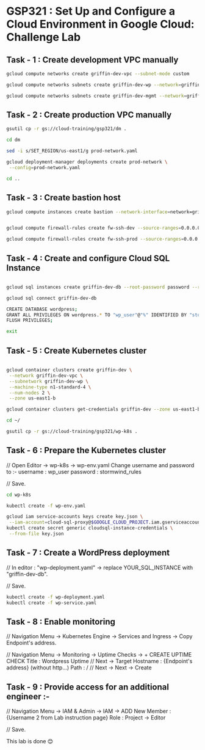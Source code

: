 # GSP321 : Set Up and Configure a Cloud Environment in Google Cloud: Challenge Lab

## Task - 1 : Create development VPC manually

```bash
gcloud compute networks create griffin-dev-vpc --subnet-mode custom

gcloud compute networks subnets create griffin-dev-wp --network=griffin-dev-vpc --region us-east1 --range=192.168.16.0/20

gcloud compute networks subnets create griffin-dev-mgmt --network=griffin-dev-vpc --region us-east1 --range=192.168.32.0/20
```

## Task - 2 : Create production VPC manually

```bash
gsutil cp -r gs://cloud-training/gsp321/dm .

cd dm

sed -i s/SET_REGION/us-east1/g prod-network.yaml

gcloud deployment-manager deployments create prod-network \
 --config=prod-network.yaml

cd ..

```

## Task - 3 : Create bastion host

```bash
gcloud compute instances create bastion --network-interface=network=griffin-dev-vpc,subnet=griffin-dev-mgmt --network-interface=network=griffin-prod-vpc,subnet=griffin-prod-mgmt --tags=ssh --zone=us-east1-b
```

```bash

gcloud compute firewall-rules create fw-ssh-dev --source-ranges=0.0.0.0/0 --target-tags ssh --allow=tcp:22 --network=griffin-dev-vpc
```

```bash
gcloud compute firewall-rules create fw-ssh-prod --source-ranges=0.0.0.0/0 --target-tags ssh --allow=tcp:22 --network=griffin-prod-vpc
```

## Task - 4 : Create and configure Cloud SQL Instance

```bash

gcloud sql instances create griffin-dev-db --root-password password --region=us-east1

gcloud sql connect griffin-dev-db

CREATE DATABASE wordpress;
GRANT ALL PRIVILEGES ON wordpress.* TO "wp_user"@"%" IDENTIFIED BY "stormwind_rules";
FLUSH PRIVILEGES;

exit
```

## Task - 5 : Create Kubernetes cluster

```bash

gcloud container clusters create griffin-dev \
 --network griffin-dev-vpc \
 --subnetwork griffin-dev-wp \
 --machine-type n1-standard-4 \
 --num-nodes 2 \
 --zone us-east1-b

gcloud container clusters get-credentials griffin-dev --zone us-east1-b

cd ~/

gsutil cp -r gs://cloud-training/gsp321/wp-k8s .

```

## Task - 6 : Prepare the Kubernetes cluster

// Open Editor -> wp-k8s -> wp-env.yaml
Change username and password to :-
username : wp_user
password : stormwind_rules

// Save.

```bash
cd wp-k8s

kubectl create -f wp-env.yaml

gcloud iam service-accounts keys create key.json \
 --iam-account=cloud-sql-proxy@$GOOGLE_CLOUD_PROJECT.iam.gserviceaccount.com
kubectl create secret generic cloudsql-instance-credentials \
 --from-file key.json

```

## Task - 7 : Create a WordPress deployment

// In editor : "wp-deployment.yaml" -> replace YOUR_SQL_INSTANCE with "griffin-dev-db".

// Save.

```bash
kubectl create -f wp-deployment.yaml
kubectl create -f wp-service.yaml
```

## Task - 8 : Enable monitoring

// Navigation Menu -> Kubernetes Engine -> Services and Ingress -> Copy Endpoint's address.

// Navigation Menu -> Monitoring -> Uptime Checks -> + CREATE UPTIME CHECK
Title : Wordpress Uptime
// Next -> Target
Hostname : {Endpoint's address} (without http...)
Path : /
// Next -> Next -> Create

## Task - 9 : Provide access for an additional engineer :-

// Navigation Menu -> IAM & Admin -> IAM -> ADD
New Member : {Username 2 from Lab instruction page}
Role : Project -> Editor

// Save.

This lab is done :blush:
